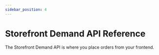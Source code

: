 ```yaml
---
sidebar_position: 4
---
```


# Storefront Demand API Reference

The Storefront Demand API is where you place orders from your frontend.
